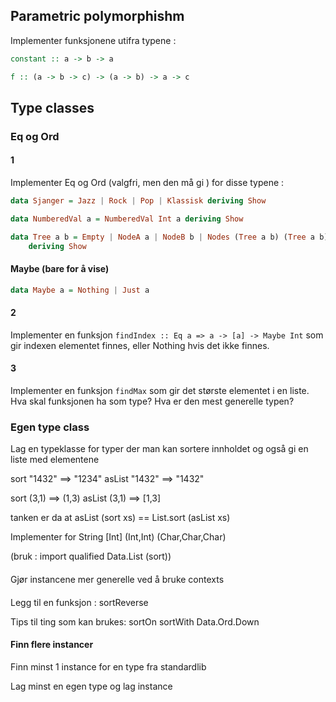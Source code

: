 ## Parametric polymorphishm

Implementer funksjonene utifra typene :
```haskell
constant :: a -> b -> a

f :: (a -> b -> c) -> (a -> b) -> a -> c
```


## Type classes

### Eq og Ord

#### 1

Implementer Eq og Ord (valgfri, men den må gi ) for disse typene :

```haskell
data Sjanger = Jazz | Rock | Pop | Klassisk deriving Show 

data NumberedVal a = NumberedVal Int a deriving Show

data Tree a b = Empty | NodeA a | NodeB b | Nodes (Tree a b) (Tree a b) 
    deriving Show
```



#### Maybe (bare for å vise)
```haskell
data Maybe a = Nothing | Just a
```


#### 2

Implementer en funksjon `findIndex :: Eq a => a -> [a] -> Maybe Int`
som gir indexen elementet finnes, eller Nothing hvis det ikke finnes.

#### 3

Implementer en funksjon `findMax` som gir det største elementet i en liste.
Hva skal funksjonen ha som type?
Hva er den mest generelle typen?

### Egen type class
Lag en typeklasse for typer der man kan sortere innholdet og også gi en liste med elementene 

sort "1432" ==> "1234"
asList "1432" ==> "1432"

sort (3,1) ==> (1,3)
asList (3,1) ==> [1,3]

tanken er da at 
asList (sort xs) == List.sort (asList xs)

Implementer for
String
[Int]
(Int,Int)
(Char,Char,Char)

(bruk : import qualified Data.List (sort))

####
Gjør instancene mer generelle ved å bruke contexts


####
Legg til en funksjon : sortReverse

Tips til ting som kan brukes:
sortOn
sortWith
Data.Ord.Down


#### Finn flere instancer

Finn minst 1 instance for en type fra standardlib

Lag minst en egen type og lag instance
